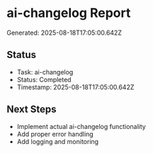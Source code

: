 # ai-changelog Report

Generated: 2025-08-18T17:05:00.642Z

## Status
- Task: ai-changelog
- Status: Completed
- Timestamp: 2025-08-18T17:05:00.642Z

## Next Steps
- Implement actual ai-changelog functionality
- Add proper error handling
- Add logging and monitoring
